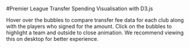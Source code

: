 #Premier League Transfer Spending Visualisation with D3.js

Hover over the bubbles to compare transfer fee data for each club along with the players who signed for the amount. Click on the bubbles to highlight a team and outside to close animation. We recommend viewing this on desktop for better experience. 
